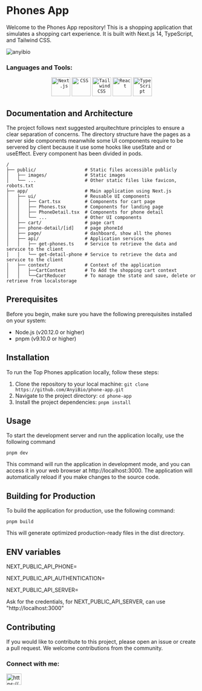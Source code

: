 # Phones App

Welcome to the Phones App repository! This is a shopping application that simulates a shopping cart experience. It is built with Next.js 14, TypeScript, and Tailwind CSS.

<p align="left"> <img src="https://komarev.com/ghpvc/?username=anyibio&label=Profile%20views&color=0e75b6&style=flat" alt="anyibio" /> </p>

<h3 align="left">Languages and Tools:</h3>
<div align="center">
	<code><img width="50" src="https://github.com/marwin1991/profile-technology-icons/assets/136815194/5f8c622c-c217-4649-b0a9-7e0ee24bd704" alt="Next.js" title="Next.js"/></code>
	<code><img width="50" src="https://user-images.githubusercontent.com/25181517/183898674-75a4a1b1-f960-4ea9-abcb-637170a00a75.png" alt="CSS" title="CSS"/></code>
	<code><img width="50" src="https://user-images.githubusercontent.com/25181517/202896760-337261ed-ee92-4979-84c4-d4b829c7355d.png" alt="Tailwind CSS" title="Tailwind CSS"/></code>
	<code><img width="50" src="https://user-images.githubusercontent.com/25181517/183897015-94a058a6-b86e-4e42-a37f-bf92061753e5.png" alt="React" title="React"/></code>
	<code><img width="50" src="https://user-images.githubusercontent.com/25181517/183890598-19a0ac2d-e88a-4005-a8df-1ee36782fde1.png" alt="TypeScript" title="TypeScript"/></code>
</div>

## Documentation and Architecture

The project follows next suggested arquitechture principles to ensure a clear separation of concerns. The directory structure have the pages as a server side components meanwhile some UI components require to be servered by client because it use some hooks like useState and or useEffect. Every component has been divided in pods. 

```plaintext
/
├── public/                  # Static files accessible publicly
│   ├── images/              # Static images
│   └── ...                  # Other static files like favicon, robots.txt
├── app/                     # Main application using Next.js
│   ├── ui/                  # Reusable UI components
│   │   ├── Cart.tsx         # Components for cart page
│   │   ├── Phones.tsx       # Components for landing page
│   │   ├── PhoneDetail.tsx  # Components for phone detail
│   │   └── ...              # Other UI components
│   ├── cart/                # page cart
│   ├── phone-detail/[id]    # page phoneId
│   ├── page/                # dashboard, show all the phones
│   ├── api/                 # Application services
│   │   ├── get-phones.ts    # Service to retrieve the data and service to the client
│   │   └── get-detail-phone # Service to retrieve the data and service to the client
│   ├── context/             # Context of the application
│   │   ├──CartContext       # To Add the shopping cart context
│   │   └──CartReducer       # To manage the state and save, delete or retrieve from localstorage
```

## Prerequisites

Before you begin, make sure you have the following prerequisites installed on your system:

- Node.js (v20.12.0 or higher)
- pnpm (v9.10.0 or higher)

## Installation

To run the Top Phones application locally, follow these steps:

1. Clone the repository to your local machine:
   `git clone https://github.com/AnyiBio/phone-app.git`
2. Navigate to the project directory:
   `cd phone-app`
3. Install the project dependencies:
   `pnpm install`

## Usage

To start the development server and run the application locally, use the following command

`pnpm dev`

This command will run the application in development mode, and you can access it in your web browser at http://localhost:3000. The application will automatically reload if you make changes to the source code.

## Building for Production

To build the application for production, use the following command:

`pnpm build`

This will generate optimized production-ready files in the dist directory.

## ENV variables

NEXT_PUBLIC_API_PHONE=

NEXT_PUBLIC_API_AUTHENTICATION=

NEXT_PUBLIC_API_SERVER=

Ask for the credentials, for NEXT_PUBLIC_API_SERVER, can use "http://localhost:3000"

## Contributing

If you would like to contribute to this project, please open an issue or create a pull request. We welcome contributions from the community.

<h3 align="left">Connect with me:</h3>
<p align="left">
<a href="https://www.linkedin.com/in/anyi-jaramillo-henao-biobio" target="blank"><img align="center" src="https://raw.githubusercontent.com/rahuldkjain/github-profile-readme-generator/master/src/images/icons/Social/linked-in-alt.svg" alt="https://www.linkedin.com/in/anyi-jaramillo-henao-biobio" height="30" width="40" /></a>
</p>
